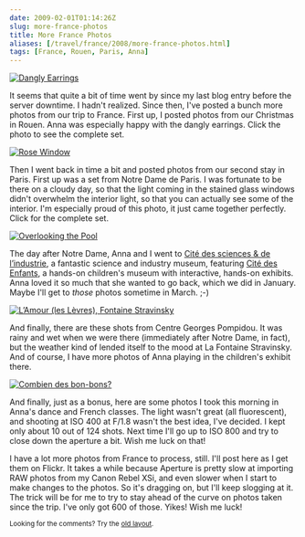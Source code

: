 ```yaml
--- 
date: 2009-02-01T01:14:26Z
slug: more-france-photos
title: More France Photos
aliases: [/travel/france/2008/more-france-photos.html]
tags: [France, Rouen, Paris, Anna]
---
```


<a href="https://www.flickr.com/photos/theory/sets/72157611685878685/" title="Christmas in Rouen"><img src="https://farm4.static.flickr.com/3212/3141571683_3e50ab09ac_m.jpg" alt="Dangly Earrings" class="left" /></a>

<p>It seems that quite a bit of time went by since my last blog entry before the server downtime. I hadn't realized. Since then, I've posted a bunch more photos from our trip to France. First up, I posted photos from our Christmas in Rouen. Anna was especially happy with the dangly earrings. Click the photo to see the complete set.</p>

<a href="https://www.flickr.com/photos/theory/sets/72157612369764118/" title="Notre Dame de Paris"><img src="https://farm4.static.flickr.com/3377/3183440970_846dbd4454_m.jpg" alt="Rose Window" class="right" /></a>

<p>Then I went back in time a bit and posted photos from our second stay in Paris. First up was a set from Notre Dame de Paris. I was fortunate to be there on a cloudy day, so that the light coming in the stained glass windows didn't overwhelm the interior light, so that you can actually see some of the interior. I'm especially proud of this photo, it just came together perfectly. Click for the complete set.</p>

<a href="https://www.flickr.com/photos/theory/sets/72157612509742722/" title="Cité des sciences &amp; de l’industrie"><img src="https://farm4.static.flickr.com/3429/3192839609_afdf96d516_m.jpg" alt="Overlooking the Pool" class="left" /></a>

<p>The day after Notre Dame, Anna and I went to <a href="http://www.cite-sciences.fr/" title="Sciences - D&eacute;couvrez la science &agrave; la Cit&eacute; des&nbsp;Sciences et de l'Industrie&nbsp;&agrave; Paris">Cité des sciences &amp; de l’industrie</a>, a fantastic science and industry museum, featuring <a href="http://www.cite-sciences.fr/francais/ala_cite/expositions/cite-des-enfants/" title="Cit&eacute; des Enfants — Jeux et animations pour les enfants">Cité des Enfants</a>, a hands-on children's museum with interactive, hands-on exhibits. Anna loved it so much that she wanted to go back, which we did in January. Maybe I'll get to <em>those</em> photos sometime in March. ;-)</p>

<a href="https://www.flickr.com/photos/theory/sets/72157612692473962/" title="Centre Georges Pompidou"><img src="https://farm4.static.flickr.com/3395/3205258896_caa9381ece_m.jpg" alt="L’Amour (les Lèvres), Fontaine Stravinsky" class="right" /></a>

<p>And finally, there are these shots from Centre Georges Pompidou. It was rainy and wet when we were there (immediately after Notre Dame, in fact), but the weather kind of lended itself to the mood at La Fontaine Stravinsky. And of course, I have more photos of Anna playing in the children's exhibit there.</p>

<a href="https://www.flickr.com/photos/theory/sets/72157613206066864/" title="Anna’s Weekly Dance and French Classes"><img src="https://farm4.static.flickr.com/3473/3242812444_79e0c26fbd_m.jpg" alt="Combien des bon-bons?" class="left" /></a>

<p>And finally, just as a bonus, here are some photos I took this morning in Anna's dance and French classes. The light wasn't great (all fluorescent), and shooting at ISO 400 at F/1.8 wasn't the best idea, I've decided. I kept only about 10 out of 124 shots. Next time I'll go up to ISO 800 and try to close down the aperture a bit. Wish me luck on that!</p>

<p>I have a lot more photos from France to process, still. I'll post here as I get them on Flickr. It takes a while because Aperture is pretty slow at importing RAW photos from my Canon Rebel XSi, and even slower when I start to make changes to the photos. So it's dragging on, but I'll keep slogging at it. The trick will be for me to try to stay ahead of the curve on photos taken since the trip. I've only got 600 of those. Yikes! Wish me luck!</p>

<p class="past"><small>Looking for the comments? Try the <a rel="nofollow" href="//past.justatheory.com/travel/france/2008/more-france-photos.html">old layout</a>.</small></p>
